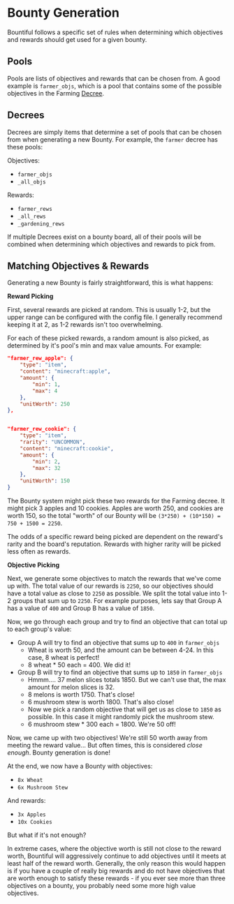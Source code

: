 
# Bounty Generation

Bountiful follows a specific set of rules when determining which objectives and rewards should get used for a given bounty.

## Pools

Pools are lists of objectives and rewards that can be chosen from. A good example is `farmer_objs`, which
is a pool that contains some of the possible objectives in the Farming [Decree](../general/decrees.md).

## Decrees

Decrees are simply items that determine a set of pools that can be chosen from when generating a new Bounty.
For example, the `farmer` decree has these pools:

Objectives:
* `farmer_objs`
* `_all_objs`

Rewards:
* `farmer_rews`
* `_all_rews`
* `_gardening_rews`

If multiple Decrees exist on a bounty board, all of their pools will be combined when determining which
objectives and rewards to pick from.

## Matching Objectives & Rewards

Generating a new Bounty is fairly straightforward, this is what happens:

**Reward Picking**

First, several rewards are picked at random. This is usually 1-2, but the upper range can
be configured with the config file. I generally recommend keeping it at 2, as 1-2 rewards isn't
too overwhelming.

For each of these picked rewards, a random amount is also picked, as determined by it's pool's
min and max value amounts. For example:

```json
"farmer_rew_apple": {
    "type": "item",
    "content": "minecraft:apple",
    "amount": {
        "min": 1,
        "max": 4
    },
    "unitWorth": 250
},


"farmer_rew_cookie": {
    "type": "item",
    "rarity": "UNCOMMON",
    "content": "minecraft:cookie",
    "amount": {
        "min": 2,
        "max": 32
    },
    "unitWorth": 150
}
```

The Bounty system might pick these two rewards for the Farming decree. It might pick 3 apples and 10 cookies.
Apples are worth 250, and cookies are worth 150, so the total "worth" of our Bounty will be `(3*250) + (10*150) = 750 + 1500 = 2250`.

The odds of a specific reward being picked are dependent on the reward's rarity and the board's reputation. Rewards
with higher rarity will be picked less often as rewards.


**Objective Picking**

Next, we generate some objectives to match the rewards that we've come up with. The total value of our rewards is `2250`,
so our objectives should have a total value as close to `2250` as possible. We split the total value into 1-2 groups that sum up to `2250`.
For example purposes, lets say that Group A has a value of `400` and Group B has a value of `1850`.

Now, we go through each group and try to find an objective that can total up to each group's value:
* Group A will try to find an objective that sums up to `400` in `farmer_objs`
  * Wheat is worth 50, and the amount can be between 4-24. In this case, 8 wheat is perfect!
  * 8 wheat * 50 each = 400. We did it!
* Group B will try to find an objective that sums up to `1850` in `farmer_objs`
  * Hmmm.... 37 melon slices totals 1850. But we can't use that, the max amount for melon slices is 32.
  * 8 melons is worth 1750. That's close!
  * 6 mushroom stew is worth 1800. That's also close!
  * Now we pick a random objective that will get us as close to `1850` as possible. In this case it might randomly pick the mushroom stew.
  * 6 mushroom stew * 300 each = 1800. We're 50 off!
  
Now, we came up with two objectives! We're still 50 worth away from meeting the reward value... But often times, this is considered *close enough*.
Bounty generation is done!

At the end, we now have a Bounty with objectives:
* `8x Wheat`
* `6x Mushroom Stew`

And rewards:
* `3x Apples`
* `10x Cookies`

But what if it's not enough?

In extreme cases, where the objective worth is still not close to the reward worth, Bountiful will aggressively continue to add objectives
until it meets at least half of the reward worth. Generally, the only reason this would happen is if you have a couple of really big rewards
and do not have objectives that are worth enough to satisfy these rewards - if you ever see more than three objectives on a bounty, you
probably need some more high value objectives.


